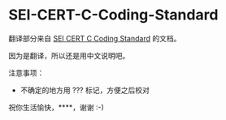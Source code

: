 # SEI-CERT-C-Coding-Standard
翻译部分来自 [SEI CERT C Coding Standard](https://wiki.sei.cmu.edu/confluence/display/c/SEI+CERT+C+Coding+Standard)  的文档。

因为是翻译，所以还是用中文说明吧。

注意事项：  
- 不确定的地方用 ??? 标记，方便之后校对

祝你生活愉快，****，谢谢 :-)